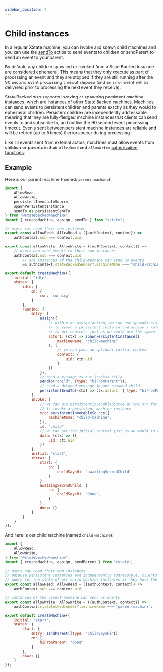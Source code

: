 ```yaml
---
sidebar_position: 4
---
```


# Child instances

In a regular XState machine, you can [invoke](https://xstate.js.org/docs/guides/communication.html)
and [spawn](https://xstate.js.org/docs/guides/actors.html#spawning-actors)
child machines and you can use the [sendTo](https://xstate.js.org/docs/guides/actions.html#send-action)
action to send events to children or sendParent to send an event to your parent.

By default, any children spawned or invoked from a State Backed instance are considered
ephemeral. This means that they only execute as part of processing an event and
they are stopped if they are still running after the 90 second event processing
timeout elapses (and an error event will be delivered prior to processing the
next event they receive).

State Backed *also* supports invoking or spawning persistent machine instances,
which are instances of other State Backed machines. Machines can send events to
persistent children and parents exactly as they would to ephemeral children.
Persistent children are independently addressable, meaning that they are fully-fledged
machine instances that clients can send events to and subscribe to, and outlive
the 90 second event processing timeout. Events sent between persistent machine instances
are reliable and will be retried (up to 5 times) if errors occur during processing.

Like all events sent from external actors, machines must allow events from children
or parents in their `allowRead` and `allowWrite` [authorization functions](./authorization).

## Example

Here is our parent machine (named: `parent-machine`):

```javascript
import {
    AllowRead,
    AllowWrite,
    persistentInvocableSource,
    spawnPersistentInstance,
    sendTo as persistentSendTo
} from "@statebacked/machine";
import { createMachine, assign, sendTo } from "xstate";

// users can read their own instances
export const allowRead: AllowRead = ({authContext, context}) =>
    authContext.sub === context.uid;

export const allowWrite: AllowWrite = ({authContext, context}) =>
    // users can send events to their own instances
    authContext.sub === context.uid
        // and instances of the child-machine can send us events
        && authContext.stateBackedSender?.machineName === "child-machine";

export default createMachine({
    initial: "idle",
    states: {
        idle: {
            on: {
                run: "running"
            }
        },
        running: {
            entry: [
                assign({
                    // within an assign action, we can use spawnPersistentInstance
                    // to spawn a persistent instance and assign a reference to it
                    // to our context, just as we would use the spawn function in xstate
                    actor1: (ctx) => spawnPersistentInstance({
                        machineName: "child-machine"
                    }, {
                        // we can pass an optional initial context
                        context: {
                            uid: ctx.uid
                        }
                    })
                }),
                // send a message to our invoked child
                sendTo("child", {type: "hiFromParent"}),
                // send a delayed message to our spawned child
                persistentSendTo((ctx) => ctx.actor1, { type: "hiFromParent" }, { delay: 200 })
            ],
            invoke: {
                // we can use persistentInvocableSource as the src for our invoke
                // to invoke a persistent machine instance
                src: persistentInvocableSource({
                    machineName: "child-machine",
                }),
                id: "child",
                // we can set the initial context just as we would in a normal invocation
                data: (ctx) => ({
                    uid: ctx.uid
                })
            },
            initial: "start",
            states: {
                start: {
                    on: {
                        childSaysHi: "awaitingSecondChild"
                    }
                },
                awaitingSecondChild: {
                    on: {
                        childSaysHi: "done",
                    }
                },
                done: {}
            }
        }
    }
});
```

And here is our child machine (named `child-machine`):

```javascript
import {
    AllowRead,
    AllowWrite,
} from "@statebacked/machine";
import { createMachine, assign, sendParent } from "xstate";

// users can read their own instances
// because persistent instances are independently addressable, clients could
// query for the state of our child machine instances if they have the instance name
export const allowRead: AllowRead = ({authContext, context}) =>
    authContext.sub === context.uid;

// instances of the parent-machine can send us events
export const allowWrite: AllowWrite = ({authContext, context}) =>
    authContext.stateBackedSender?.machineName === "parent-machine";

export default createMachine({
    initial: "start",
    states: {
        start: {
            entry: sendParent({type: "childSaysHi"}),
            on: {
                hiFromParent: "done"
            }
        },
        done: {}
    }
});
```

